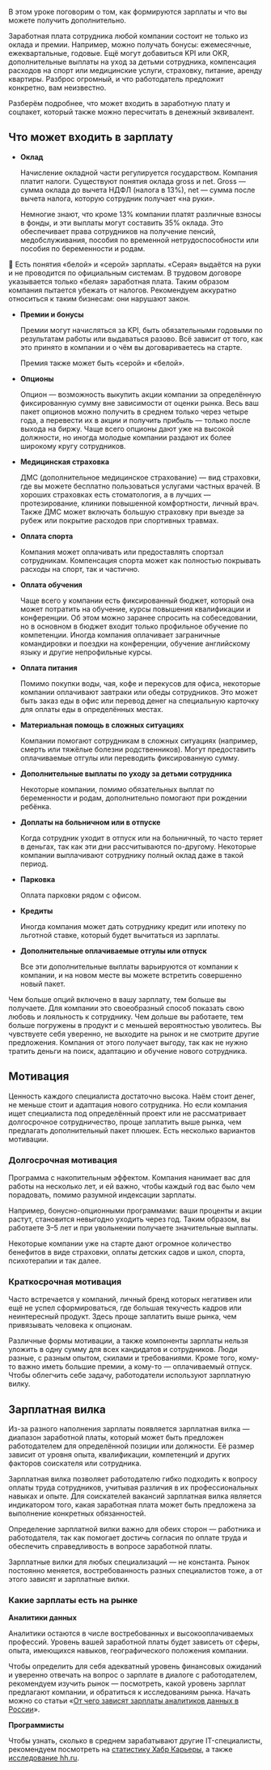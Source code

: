 В этом уроке поговорим о том, как формируются зарплаты и что вы можете получить дополнительно.

Заработная плата сотрудника любой компании состоит не только из оклада и премии. Например, можно получать бонусы: ежемесячные, ежеквартальные, годовые. Ещё могут добавиться KPI или OKR, дополнительные выплаты на уход за детьми сотрудника, компенсация расходов на спорт или медицинские услуги, страховку, питание, аренду квартиры. Разброс огромный, и что работодатель предложит конкретно, вам неизвестно.

Разберём подробнее, что может входить в заработную плату и соцпакет, который также можно пересчитать в денежный эквивалент.

## Что может входить в зарплату

- **Оклад**

  Начисление окладной части регулируется государством. Компания платит налоги. Существуют понятия оклада gross и net. Gross — сумма оклада до вычета НДФЛ (налога в 13%), net — сумма после вычета налога, которую сотрудник получает «на руки».

  Немногие знают, что кроме 13% компании платят различные взносы в фонды, и эти выплаты могут составить 35% оклада. Это обеспечивает права сотрудников на получение пенсий, медобслуживания, пособия по временной нетрудоспособности или пособия по беременности и родам.


🔲 Есть понятия «белой» и «серой» зарплаты. «Серая» выдаётся на руки и не проводится по официальным системам. В трудовом договоре указывается только «белая» заработная плата. Таким образом компания пытается убежать от налогов. Рекомендуем аккуратно относиться к таким бизнесам: они нарушают закон.

- **Премии и бонусы**

  Премии могут начисляться за KPI, быть обязательными годовыми по результатам работы или выдаваться разово. Всё зависит от того, как это принято в компании и о чём вы договариваетесь на старте.

  Премия также может быть «серой» и «белой».

- **Опционы**

  Опцион — возможность выкупить акции компании за определённую фиксированную сумму вне зависимости от оценки рынка. Весь ваш пакет опционов можно получить в среднем только через четыре года, а перевести их в акции и получить прибыль — только после выхода на биржу. Чаще всего опционы дают уже на высокой должности, но иногда молодые компании раздают их более широкому кругу сотрудников.

- **Медицинская страховка**

  ДМС (дополнительное медицинское страхование) — вид страховки, где вы можете бесплатно пользоваться услугами частных врачей. В хороших страховках есть стоматология, а в лучших — протезирование, клиники повышенной комфортности, личный врач. Также ДМС может включать большую страховку при выезде за рубеж или покрытие расходов при спортивных травмах.

- **Оплата спорта**

  Компания может оплачивать или предоставлять спортзал сотрудникам. Компенсация спорта может как полностью покрывать расходы на спорт, так и частично.

- **Оплата обучения**

  Чаще всего у компании есть фиксированный бюджет, который она может потратить на обучение, курсы повышения квалификации и конференции. Об этом можно заранее спросить на собеседовании, но в основном в бюджет входит только профильное обучение по компетенции. Иногда компания оплачивает заграничные командировки и поездки на конференции, обучение английскому языку и другие непрофильные курсы.

- **Оплата питания**

  Помимо покупки воды, чая, кофе и перекусов для офиса, некоторые компании оплачивают завтраки или обеды сотрудников. Это может быть заказ еды в офис или перевод денег на специальную карточку для оплаты еды в определённых местах.

- **Материальная помощь в сложных ситуациях**

  Компании помогают сотрудникам в сложных ситуациях (например, смерть или тяжёлые болезни родственников). Могут предоставить оплачиваемые отгулы или переводить фиксированную сумму.

- **Дополнительные выплаты по уходу за детьми сотрудника**

  Некоторые компании, помимо обязательных выплат по беременности и родам, дополнительно помогают при рождении ребёнка.

- **Доплаты на больничном или в отпуске**

  Когда сотрудник уходит в отпуск или на больничный, то часто теряет в деньгах, так как эти дни рассчитываются по-другому. Некоторые компании выплачивают сотруднику полный оклад даже в такой период.

- **Парковка**

  Оплата парковки рядом с офисом.

- **Кредиты**

  Иногда компания может дать сотруднику кредит или ипотеку по льготной ставке, который будет вычитаться из зарплаты.

- **Дополнительные оплачиваемые отгулы или отпуск**

  Все эти дополнительные выплаты варьируются от компании к компании, и на новом месте вы можете встретить совершенно новый пакет.


Чем больше опций включено в вашу зарплату, тем больше вы получаете. Для компании это своеобразный способ показать свою любовь и лояльность к сотруднику. Чем дольше вы работаете, тем больше погружены в продукт и с меньшей вероятностью уволитесь. Вы чувствуете себя уверенно, не выходите на рынок и не смотрите другие предложения. Компания от этого получает выгоду, так как не нужно тратить деньги на поиск, адаптацию и обучение нового сотрудника.

## Мотивация

Ценность каждого специалиста достаточно высока. Наём стоит денег, не меньше стоит и адаптация нового сотрудника. Но если компания ищет специалиста под определённый проект или не рассматривает долгосрочное сотрудничество, проще заплатить выше рынка, чем предлагать дополнительный пакет плюшек. Есть несколько вариантов мотивации.

### Долгосрочная мотивация

Программа с накопительным эффектом. Компания нанимает вас для работы на несколько лет, и ей важно, чтобы каждый год вас было чем порадовать, помимо разумной индексации зарплаты.

Например, бонусно-опционными программами: ваши проценты и акции растут, становится невыгодно уходить через год. Таким образом, вы работаете 3–5 лет и при увольнении получаете значительные выплаты.

Некоторые компании уже на старте дают огромное количество бенефитов в виде страховки, оплаты детских садов и школ, спорта, психотерапии и так далее.

### Краткосрочная мотивация

Часто встречается у компаний, личный бренд которых негативен или ещё не успел сформироваться, где большая текучесть кадров или неинтересный продукт. Здесь проще заплатить выше рынка, чем привязывать человека к опционам.

Различные формы мотивации, а также компоненты зарплаты нельзя уложить в одну сумму для всех кандидатов и сотрудников. Люди разные, с разным опытом, скилами и требованиями. Кроме того, кому-то важно иметь большие премии, а кому-то — оплачиваемый отпуск. Чтобы облегчить себе задачу, работодатели используют зарплатную вилку.

## Зарплатная вилка

Из-за разного наполнения зарплаты появляется зарплатная вилка — диапазон заработной платы, который может быть предложен работодателем для определённой позиции или должности. Её размер зависит от уровня опыта, квалификации, компетенций и других факторов соискателя или сотрудника.

Зарплатная вилка позволяет работодателю гибко подходить к вопросу оплаты труда сотрудников, учитывая различия в их профессиональных навыках и опыте. Для соискателей вакансий зарплатная вилка является индикатором того, какая заработная плата может быть предложена за выполнение конкретных обязанностей.

Определение зарплатной вилки важно для обеих сторон — работника и работодателя, так как помогает достичь согласия по оплате труда и обеспечить справедливость в вопросе заработной платы.

Зарплатные вилки для любых специализаций — не константа. Рынок постоянно меняется, востребованность разных специалистов тоже, а от этого зависят и зарплатные вилки.

### Какие зарплаты есть на рынке

**Аналитики данных**

Аналитики остаются в числе востребованных и высокооплачиваемых профессий. Уровень вашей заработной платы будет зависеть от сферы, опыта, имеющихся навыков, географического положения компании.

Чтобы определить для себя адекватный уровень финансовых ожиданий и уверенно отвечать на вопрос о зарплате в диалоге с работодателем, рекомендуем изучить рынок — посмотреть, какой уровень зарплат предлагают компании, и обратиться к исследованиям рынка. Начать можно со статьи «[От чего зависят зарплаты аналитиков данных в России](https://practicum.yandex.ru/blog/zarplaty-analitikov/)».

**Программисты**

Чтобы узнать, сколько в среднем зарабатывают другие IT-специалисты, рекомендуем посмотреть на [статистику Хабр Карьеры](https://career.habr.com/salaries), а также [исследование hh.ru](https://hh.ru/article/31783).